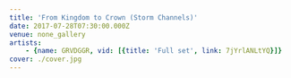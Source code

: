 ```yaml
---
title: 'From Kingdom to Crown (Storm Channels)'
date: 2017-07-28T07:30:00.000Z
venue: none_gallery
artists:
    - {name: GRVDGGR, vid: [{title: 'Full set', link: 7jYrlANLtYQ}]}
cover: ./cover.jpg
---
```

